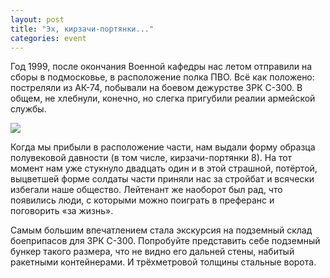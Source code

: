 ```yaml
---
layout: post
title: "Эх, кирзачи-портянки..."
categories: event
---
```

Год 1999, после окончания Военной кафедры нас летом отправили на сборы в подмосковье, в расположение полка ПВО. Всё как положено: постреляли из АК-74, побывали на боевом дежурстве ЗРК С-300. В общем, не хлебнули, конечно, но слегка пригубили реалии армейской службы.

![](https://pics.livejournal.com/quillcraft/pic/00082s45)

Когда мы прибыли в расположение части, нам выдали форму образца полувековой давности (в том числе, кирзачи-портянки 8). На тот момент нам уже стукнуло двадцать один и в этой страшной, потёртой, выцветшей форме солдаты части приняли нас за стройбат и всячески избегали наше общество. Лейтенант же наоборот был рад, что появились люди, с которыми можно поиграть в преферанс и поговорить «за жизнь».

Самым большим впечатлением стала экскурсия на подземный склад боеприпасов для ЗРК С-300. Попробуйте представить себе подземный бункер такого размера, что не видно его дальней стены, набитый ракетными контейнерами. И трёхметровой толщины стальные ворота.